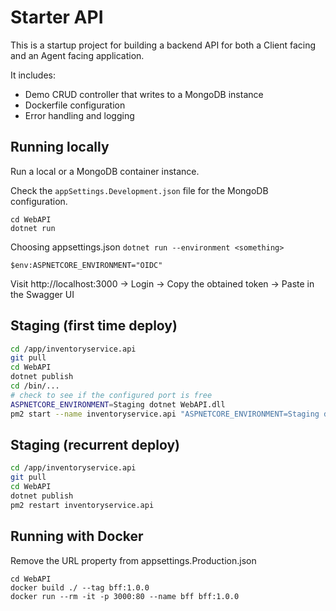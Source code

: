 # Starter API

This is a startup project for building a backend API for both a Client facing and an Agent facing application.

It includes:

-   Demo CRUD controller that writes to a MongoDB instance
-   Dockerfile configuration
-   Error handling and logging

## Running locally

Run a local or a MongoDB container instance.

Check the `appSettings.Development.json` file for the MongoDB configuration.

```
cd WebAPI
dotnet run
```

Choosing appsettings.json `dotnet run --environment <something>`

```
$env:ASPNETCORE_ENVIRONMENT="OIDC"
```

Visit http://localhost:3000 -> Login -> Copy the obtained token -> Paste in the Swagger UI

## Staging (first time deploy)

```sh
cd /app/inventoryservice.api
git pull
cd WebAPI
dotnet publish
cd /bin/...
# check to see if the configured port is free
ASPNETCORE_ENVIRONMENT=Staging dotnet WebAPI.dll
pm2 start --name inventoryservice.api "ASPNETCORE_ENVIRONMENT=Staging dotnet WebAPI.dll"
```

## Staging (recurrent deploy)

```sh
cd /app/inventoryservice.api
git pull
cd WebAPI
dotnet publish
pm2 restart inventoryservice.api
```

## Running with Docker

Remove the URL property from appsettings.Production.json

```
cd WebAPI
docker build ./ --tag bff:1.0.0
docker run --rm -it -p 3000:80 --name bff bff:1.0.0
```
